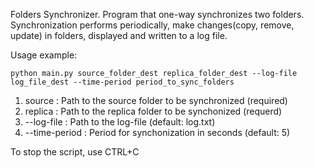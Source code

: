 Folders Synchronizer.
Program that one-way synchronizes two folders.
Synchronization performs periodically, make changes(copy, remove, update) in folders, displayed and written to a log file.


Usage example:

	python main.py source_folder_dest replica_folder_dest --log-file log_file_dest --time-period period_to_sync_folders

1) source : Path to the source folder to be synchronized (required)
2) replica : Path to the replica folder to be synchonized (requerd)
3) --log-file : Path to the log-file (default: log.txt)
4) --time-period : Period for synchonization in seconds (default: 5)



To stop the script, use CTRL+C
